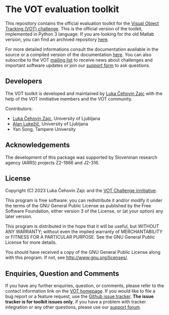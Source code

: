 
The VOT evaluation toolkit
==========================

This repository contains the official evaluation toolkit for the [Visual Object Tracking (VOT) challenge](http://votchallenge.net/). This is the official version of the toolkit, implemented in Python 3 language. If you are looking for the old Matlab version, you can find an archived repository [here](https://github.com/votchallenge/toolkit-legacy).

For more detailed informations consult the documentation available in the source or a compiled version of the documentation [here](http://www.votchallenge.net/howto/). You can also subscribe to the VOT [mailing list](https://liste.arnes.si/mailman3/lists/votchallenge.lists.arnes.si/) to receive news about challenges and important software updates or join our [support form](https://groups.google.com/forum/?hl=en#!forum/votchallenge-help) to ask questions.

Developers
----------

The VOT toolkit is developed and maintained by  [Luka Čehovin Zajc](https://vicos.si/lukacu) with the help of the VOT innitiative members and the VOT community.

Contributors:

* [Luka Čehovin Zajc](https://vicos.si/lukacu), University of Ljubljana
* [Alan Lukežič](https://vicos.si/people/alan_lukezic/), University of Ljubljana
* Yan Song, Tampere University

Acknowledgements
----------------

The development of this package was supported by Sloveninan research agency (ARRS) projects Z2-1866 and J2-316.

License
-------

Copyright (C) 2023 Luka Čehovin Zajc and the [VOT Challenge innitiative](http://votchallenge.net/).

This program is free software: you can redistribute it and/or modify it under the terms of the GNU General Public License as published by the Free Software Foundation, either version 3 of the License, or (at your option) any later version.

This program is distributed in the hope that it will be useful, but WITHOUT ANY WARRANTY; without even the implied warranty of MERCHANTABILITY or FITNESS FOR A PARTICULAR PURPOSE.  See the GNU General Public License for more details.

You should have received a copy of the GNU General Public License along with this program.  If not, see <http://www.gnu.org/licenses/>.

Enquiries, Question and Comments
--------------------------------

If you have any further enquiries, question, or comments, please refer to the contact information link on the [VOT homepage](http://votchallenge.net/). If you would like to file a bug report or a feature request, use the  [Github issue tracker](https://github.com/votchallenge/toolkit/issues). **The issue tracker is for toolkit issues only**, if you have a problem with tracker integration or any other questions, please use our [support forum](https://groups.google.com/forum/?hl=en#!forum/votchallenge-help).
